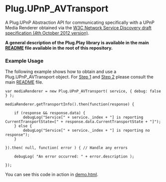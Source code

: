 Plug.UPnP_AVTransport
============================

A Plug.UPnP Abstraction API for communicating specifically with a UPnP Media Renderer obtained via the [W3C Network Service Discovery draft specification (4th October 2012 version)](http://www.w3.org/TR/2012/WD-discovery-api-20121004/).

__A general description of the Plug.Play library is available in the main [README](https://github.com/richtr/plug.play.js/blob/master/README.md) file available in the root of this repository.__

### Example Usage

The following example shows how to obtain and use a Plug.UPnP_AVTransport object. For [Step 1](https://github.com/richtr/plug.play.js/blob/master/README.md#step-1-obtaining-networkservice-objects) and [Step 2](https://github.com/richtr/plug.play.js/blob/master/README.md#step-2-creating-a-new-plug.upnp-object) please consult the main [README](https://github.com/richtr/plug.play.js/blob/master/README.md) file.

    var mediaRenderer = new Plug.UPnP_AVTransport( service, { debug: false } );

    mediaRenderer.getTransportInfo().then(function(response) {

        if (response && response.data) {
            debugLog("Service[" + service._index + "] is reporting CurrentTransportState=[" + response.data.CurrentTransportState + "]");
        } else {
            debugLog("Service[" + service._index + "] is reporting no response");
        }

    }).then( null, function( error ) { // Handle any errors

        debugLog( "An error occurred: " + error.description );

    });

You can see this code in action in [demo.html](https://github.com/richtr/plug.play.js/tree/master/lib/AVTransport/demo.html).

